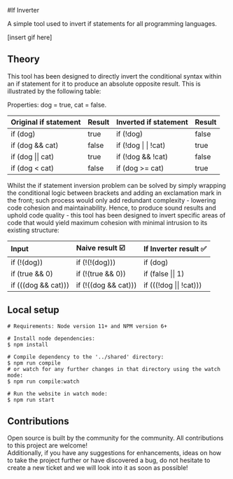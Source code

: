 #If Inverter

A simple tool used to invert if statements for all programming languages.

[insert gif here]

## Theory

This tool has been designed to directly invert the conditional syntax within an if statement for it to produce an absolute opposite result. This is illustrated by the following table:

Properties: dog = true, cat = false.

| Original if statement | Result | Inverted if statement | Result |
| :---  | :---- | :---- | :---- |
| if (dog) | true |  if (!dog) | false |
| if (dog && cat) | false  | if (!dog &#124; &#124; !cat) | true |
| if (dog &#124;&#124; cat) | true | if (!dog && !cat) | false |
| if (dog < cat) | false |  if (dog >= cat) | true |

Whilst the if statement inversion problem can be solved by simply wrapping the conditional logic between brackets and adding an exclamation mark in the front; such process would only add redundant complexity - lowering code cohesion and maintainability. Hence, to produce sound results and uphold code quality - this tool has been designed to invert specific areas of code that would yield maximum cohesion with minimal intrusion to its existing structure:

| Input | Naive result :ballot_box_with_check: | If Inverter result :white_check_mark: |
| :--- | :---- | :--- |
| if (!(dog)) | if (!(!(dog))) | if (dog) |
| if (true && 0) | if (!(true && 0)) | if (false &#124;&#124; 1) |
| if (((dog && cat))) | if (!((dog && cat))) | if (((!dog &#124;&#124; !cat))) |

## Local setup
```
# Requirements: Node version 11+ and NPM version 6+

# Install node dependencies:
$ npm install

# Compile dependency to the '../shared' directory:
$ npm run compile
# or watch for any further changes in that directory using the watch mode:
$ npm run compile:watch

# Run the website in watch mode:
$ npm run start
```

## Contributions

Open source is built by the community for the community. All contributions to this project are welcome!
<br> Additionally, if you have any suggestions for enhancements, ideas on how to take the project further or have discovered a bug, do not hesitate to create a new ticket and we will look into it as soon as possible!
